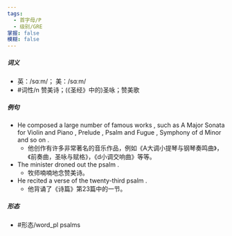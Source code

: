 ```yaml
---
tags:
  - 首字母/P
  - 级别/GRE
掌握: false
模糊: false
---
```

##### 词义
- 英：/sɑːm/； 美：/sɑːm/
- #词性/n  赞美诗；(《圣经》中的)圣咏；赞美歌
##### 例句
- He composed a large number of famous works , such as A Major Sonata for Violin and Piano , Prelude , Psalm and Fugue , Symphony of d Minor and so on .
	- 他创作有许多非常著名的音乐作品，例如《A大调小提琴与钢琴奏鸣曲》，《前奏曲，圣咏与赋格》，《d小调交响曲》等等。
- The minister droned out the psalm .
	- 牧师喃喃地念赞美诗。
- He recited a verse of the twenty-third psalm .
	- 他背诵了《诗篇》第23篇中的一节。
##### 形态
- #形态/word_pl psalms
